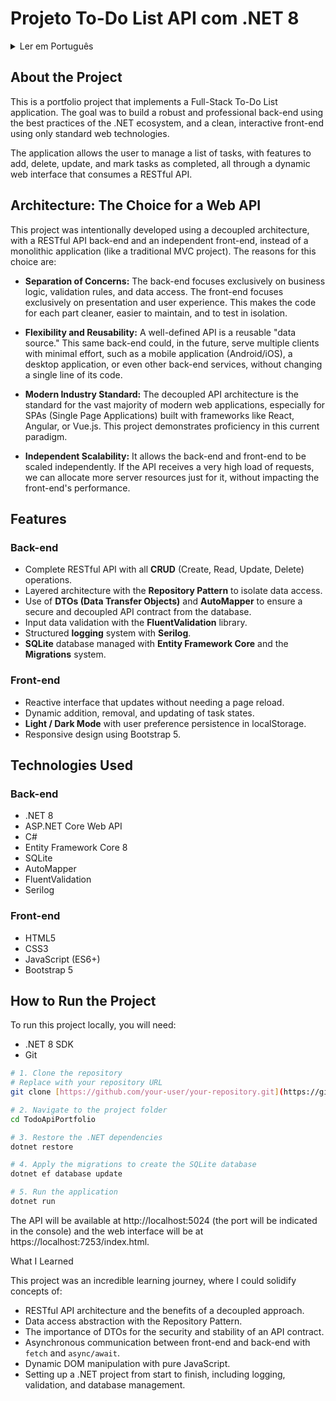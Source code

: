 # Projeto To-Do List API com .NET 8

<details>
<summary>Ler em Português</summary>

## Sobre o Projeto

Este é um projeto de portfólio que implementa uma aplicação **Full-Stack** de Lista de Tarefas (To-Do List). O objetivo foi construir um back-end robusto e profissional usando as melhores práticas do ecossistema .NET, e um front-end limpo e interativo usando apenas tecnologias web padrão.

A aplicação permite ao utilizador gerir uma lista de tarefas, com funcionalidades para adicionar, apagar, atualizar e marcar tarefas como concluídas, tudo através de uma interface web dinâmica que consome uma API RESTful.

## Arquitetura: A Escolha por uma Web API

Este projeto foi intencionalmente desenvolvido utilizando uma arquitetura desacoplada, com um back-end de API RESTful e um front-end independente, em vez de uma aplicação monolítica (como um projeto MVC tradicional). Os motivos para esta escolha são:

  * **Separação de Responsabilidades (Separation of Concerns):** O back-end foca-se exclusivamente na lógica de negócio, regras de validação e acesso a dados. O front-end foca-se exclusivamente na apresentação e na experiência do utilizador. Isto torna o código de cada parte mais limpo, mais fácil de manter e de testar de forma isolada.

  * **Flexibilidade e Reutilização:** Uma API bem definida é uma "fonte de dados" reutilizável. Este mesmo back-end poderia, no futuro, servir a múltiplos clientes com o mínimo de esforço, como uma aplicação móvel (Android/iOS), uma aplicação desktop, ou até mesmo outros serviços de back-end, sem alterar uma única linha do seu código.

  * **Padrão de Mercado Moderno:** A arquitetura de API desacoplada é o padrão para a grande maioria das aplicações web modernas, especialmente para SPAs (Single Page Applications) construídas com frameworks como React, Angular ou Vue.js. Este projeto demonstra proficiência neste paradigma atual.

  * **Escalabilidade Independente:** Permite que o back-end e o front-end sejam escalados de forma independente. Se a API receber uma carga muito grande de pedidos, podemos alocar mais recursos de servidor apenas para ela, sem impactar a performance do front-end.

## Funcionalidades

### Back-end

  * API RESTful completa com todas as operações **CRUD** (Create, Read, Update, Delete).
  * Arquitetura em camadas com o **Repository Pattern** para isolar o acesso a dados.
  * Uso de **DTOs (Data Transfer Objects)** e **AutoMapper** para garantir um contrato de API seguro e desacoplado da base de dados.
  * Validação de dados de entrada com a biblioteca **FluentValidation**.
  * Sistema de **logging** estruturado com **Serilog**.
  * Base de dados **SQLite** gerida com o **Entity Framework Core** e o sistema de **Migrations**.

 ### Front-end
 
  * Interface reativa que atualiza sem a necessidade de recarregar a página.
  * Adição, remoção e atualização do estado de tarefas de forma dinâmica.
  * **Tema Claro / Escuro (Dark Mode)** com persistência da escolha do utilizador no `localStorage`.
  * Design responsivo utilizando **Bootstrap 5**.

## Tecnologias Utilizadas

### Back-end

  * .NET 8
  * ASP.NET Core Web API
  * C#
  * Entity Framework Core 8
  * SQLite
  * AutoMapper
  * FluentValidation
  * Serilog

### Front-end

  * HTML5
  * CSS3
  * JavaScript (ES6+)
  * Bootstrap 5

## Como Executar o Projeto

Para executar este projeto localmente, irá precisar de:
* .NET 8 SDK
* Git

```bash
# 1. Clona o repositório
# Substitua pela URL do seu repositório
git clone [https://github.com/seu-usuario/seu-repositorio.git](https://github.com/seu-usuario/seu-repositorio.git)

# 2. Navega para a pasta do projeto
cd TodoApiPortfolio

# 3. Restaura as dependências do .NET
dotnet restore

# 4. Aplica as migrações para criar a base de dados SQLite
dotnet ef database update

# 5. Executa a aplicação
dotnet run
```
A API estará disponível em `http://localhost:5024` (a porta será indicada no console) e a interface web estará em `https://localhost:7253/index.html`.


## O que Aprendi

Este projeto foi uma jornada de aprendizagem incrível, onde pude solidificar conceitos de:

* Arquitetura de APIs RESTful e os benefícios de uma abordagem desacoplada.
* Abstração de acesso a dados com o Repository Pattern.
* A importância de DTOs para a segurança e estabilidade de um contrato de API.
* Comunicação assíncrona entre front-end e back-end com `fetch` e `async/await`.
* Manipulação dinâmica do DOM com JavaScript puro.
* Configuração de um projeto .NET do início ao fim, incluindo logging, validação e gestão de base de dados.

</details>


## About the Project

This is a portfolio project that implements a Full-Stack To-Do List application. The goal was to build a robust and professional back-end using the best practices of the .NET ecosystem, and a clean, interactive front-end using only standard web technologies.

The application allows the user to manage a list of tasks, with features to add, delete, update, and mark tasks as completed, all through a dynamic web interface that consumes a RESTful API.

## Architecture: The Choice for a Web API

This project was intentionally developed using a decoupled architecture, with a RESTful API back-end and an independent front-end, instead of a monolithic application (like a traditional MVC project). The reasons for this choice are:

  * **Separation of Concerns:** The back-end focuses exclusively on business logic, validation rules, and data access. The front-end focuses exclusively on presentation and user experience. This makes the code for each part cleaner, easier to maintain, and to test in isolation.
  
  * **Flexibility and Reusability:** A well-defined API is a reusable "data source." This same back-end could, in the future, serve multiple clients with minimal effort, such as a mobile application (Android/iOS), a desktop application, or even other back-end services, without changing a single line of its code.
  
  * **Modern Industry Standard:** The decoupled API architecture is the standard for the vast majority of modern web applications, especially for SPAs (Single Page Applications) built with frameworks like React, Angular, or Vue.js. This project demonstrates proficiency in this current paradigm.
  
  * **Independent Scalability:** It allows the back-end and front-end to be scaled independently. If the API receives a very high load of requests, we can allocate more server resources just for it, without impacting the front-end's performance.

## Features

### Back-end
  * Complete RESTful API with all **CRUD** (Create, Read, Update, Delete) operations.
  * Layered architecture with the **Repository Pattern** to isolate data access.
  * Use of **DTOs (Data Transfer Objects)** and **AutoMapper** to ensure a secure and decoupled API contract from the database.
  * Input data validation with the **FluentValidation** library.
  * Structured **logging** system with **Serilog**.
  * **SQLite** database managed with **Entity Framework Core** and the **Migrations** system.

### Front-end

  * Reactive interface that updates without needing a page reload.
  * Dynamic addition, removal, and updating of task states.
  * **Light / Dark Mode** with user preference persistence in localStorage.
  * Responsive design using Bootstrap 5.

## Technologies Used

### Back-end

  * .NET 8
  * ASP.NET Core Web API
  * C#
  * Entity Framework Core 8
  * SQLite
  * AutoMapper
  * FluentValidation
  * Serilog

### Front-end

  * HTML5
  * CSS3
  * JavaScript (ES6+)
  * Bootstrap 5

## How to Run the Project

To run this project locally, you will need:
  * .NET 8 SDK
  * Git

```bash
# 1. Clone the repository
# Replace with your repository URL
git clone [https://github.com/your-user/your-repository.git](https://github.com/your-user/your-repository.git)

# 2. Navigate to the project folder
cd TodoApiPortfolio

# 3. Restore the .NET dependencies
dotnet restore

# 4. Apply the migrations to create the SQLite database
dotnet ef database update

# 5. Run the application
dotnet run
```
The API will be available at http://localhost:5024 (the port will be indicated in the console) and the web interface will be at https://localhost:7253/index.html.

What I Learned

  This project was an incredible learning journey, where I could solidify concepts of:

  * RESTful API architecture and the benefits of a decoupled approach.
  * Data access abstraction with the Repository Pattern.
  * The importance of DTOs for the security and stability of an API contract.
  * Asynchronous communication between front-end and back-end with `fetch` and `async/await`.
  * Dynamic DOM manipulation with pure JavaScript.
  * Setting up a .NET project from start to finish, including logging, validation, and database management.
